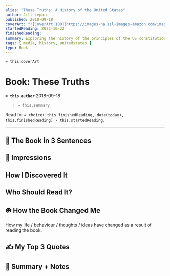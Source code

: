 ```yaml
---
alias: "These Truths: A History of the United States"
author: Jill Lepore
published: 2018-09-18
coverArt: "![CoverArt|100](https://images-na.ssl-images-amazon.com/images/S/compressed.photo.goodreads.com/books/1521662883i/39340860.jpg)"
startedReading: 2022-10-22
finishedReading: 
summary: Exploring the history of the principles of the US constitution, and whether or not they have been fulfilled.
tags: [ media, history, unitedstates ]
type: Book
---
```

`= this.coverArt`
# Book: These Truths
**`= this.author`** 2018-09-18

>`= this.summary`

Read for `= choice(!this.finishedReading, date(today), this.finishedReading) - this.startedReading`.

---
## 🚀 The Book in 3 Sentences

## 🎨 Impressions

## How I Discovered It

## Who Should Read It?

## ☘️ How the Book Changed Me

How my life / behaviour / thoughts / ideas have changed as a result of reading the book.

## ✍️ My Top 3 Quotes

## 📒 Summary + Notes